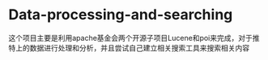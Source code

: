 # Data-processing-and-searching
这个项目主要是利用apache基金会两个开源子项目Lucene和poi来完成，对于推特上的数据进行处理和分析，并且尝试自己建立相关搜索工具来搜索相关内容
